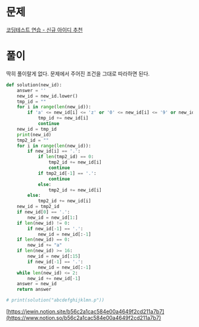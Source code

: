 # 문제

[코딩테스트 연습 - 신규 아이디 추천](https://programmers.co.kr/learn/courses/30/lessons/72410)

# 풀이

딱히 풀이랄게 없다. 문제에서 주어진 조건을 그대로 따라하면 된다.

```python
def solution(new_id):
    answer = ''
    new_id = new_id.lower()
    tmp_id = ""
    for i in range(len(new_id)):
        if 'a' <= new_id[i] <= 'z' or '0' <= new_id[i] <= '9' or new_id[i] == '-' or new_id[i] == '_' or new_id[i] == '.':
            tmp_id += new_id[i]
            continue
    new_id = tmp_id
    print(new_id)
    tmp2_id = ""
    for i in range(len(new_id)):
        if new_id[i] == '.':
            if len(tmp2_id) == 0:
                tmp2_id += new_id[i]
                continue
            if tmp2_id[-1] == '.':
                continue
            else:
                tmp2_id += new_id[i]
        else:
            tmp2_id += new_id[i]
    new_id = tmp2_id
    if new_id[0] == '.':
        new_id = new_id[1:]
    if len(new_id) != 0:
        if new_id[-1] == '.':
            new_id = new_id[:-1]
    if len(new_id) == 0:
        new_id += "a"
    if len(new_id) >= 16:
        new_id = new_id[:15]
        if new_id[-1] == '.':
            new_id = new_id[:-1]
    while len(new_id) <= 2:
        new_id += new_id[-1]
    answer = new_id
    return answer

# print(solution("abcdefghijklmn.p"))
```

[https://jewin.notion.site/b56c2a1cac584e00a4649f2cd211a7b7](https://www.notion.so/b56c2a1cac584e00a4649f2cd211a7b7)
